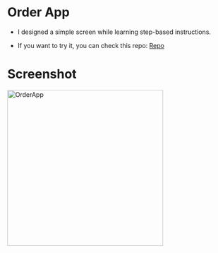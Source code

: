 # Order App

- I designed a simple screen while learning step-based instructions.

- If you want to try it, you can check this repo: <a href="https://github.com/badrinathvm/StepperView">Repo</a>

# Screenshot 

<img width="353" alt="OrderApp" src="https://user-images.githubusercontent.com/73952475/166979439-10078ef4-01d9-47fc-a93c-bf497c0e4e6e.png">


